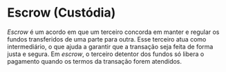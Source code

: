 # Escrow (Custódia)

_Escrow_ é um acordo em que um terceiro concorda em manter e regular os fundos transferidos de uma parte para outra. Esse terceiro atua como intermediário, o que ajuda a garantir que a transação seja feita de forma justa e segura. Em _escrow_, o terceiro detentor dos fundos só libera o pagamento quando os termos da transação forem atendidos.
